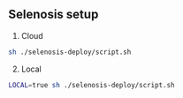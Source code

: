 ## Selenosis setup

1. Cloud

```bash
sh ./selenosis-deploy/script.sh
```

2. Local

```bash
LOCAL=true sh ./selenosis-deploy/script.sh
```
